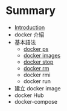 # Summary

* [Introduction](README.md)
* docker 介紹
* 基本語法
   * [docker ps](basic/docker-ps.md)
   * [docker images](docker_images.md)
   * [docker stop](docker_stop.md)
   * [docker rm](docker_rm.md)
   * docker rmi
   * docker run
* 建立 docker image
* docker Hub
* docker-compose

